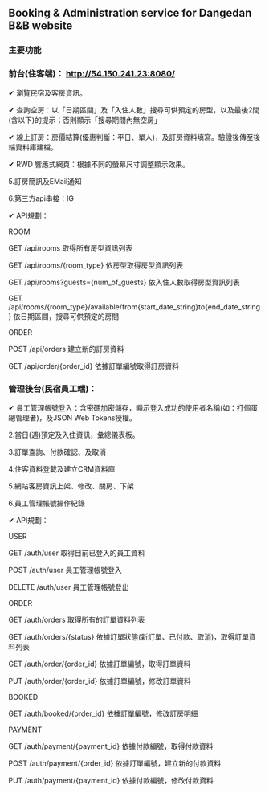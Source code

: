 ## Booking & Administration service for Dangedan B&B website

### 主要功能

### 前台(住客端)： http://54.150.241.23:8080/

✔ 瀏覽民宿及客房資訊。

✔ 查詢空房：以「日期區間」及「入住人數」搜尋可供預定的房型，以及最後2間(含以下)的提示；否則顯示「搜尋期間內無空房」

✔ 線上訂房：房價結算(優惠判斷：平日、單人)，及訂房資料填寫。驗證後傳至後端資料庫建檔。

✔ RWD 響應式網頁：根據不同的螢幕尺寸調整顯示效果。

5.訂房簡訊及EMail通知

6.第三方api串接：IG

✔ API規劃：

ROOM

GET /api/rooms 取得所有房型資訊列表

GET /api/rooms/{room_type} 依房型取得房型資訊列表

GET /api/rooms?guests={num_of_guests} 依入住人數取得房型資訊列表

GET /api/rooms/{room_type}/available/from{start_date_string}to{end_date_string} 依日期區間，搜尋可供預定的房間

ORDER

POST /api/orders 建立新的訂房資料

GET /api/order/{order_id} 依據訂單編號取得訂房資料


### 管理後台(民宿員工端)：

✔ 員工管理帳號登入：含密碼加密儲存，顯示登入成功的使用者名稱(如：打個蛋總管理者)，及JSON Web Tokens授權。

2.當日(週)預定及入住資訊，彙總儀表板。

3.訂單查詢、付款確認、及取消

4.住客資料登載及建立CRM資料庫

5.網站客房資訊上架、修改、關房、下架

6.員工管理帳號操作紀錄

✔ API規劃：

USER

GET /auth/user 取得目前已登入的員工資料

POST /auth/user 員工管理帳號登入

DELETE /auth/user 員工管理帳號登出

ORDER

GET /auth/orders 取得所有的訂單資料列表

GET /auth/orders/{status} 依據訂單狀態(新訂單、已付款、取消)，取得訂單資料列表

GET /auth/order/{order_id} 依據訂單編號，取得訂單資料

PUT /auth/order/{order_id} 依據訂單編號，修改訂單資料

BOOKED

GET /auth/booked/{order_id} 依據訂單編號，修改訂房明細

PAYMENT

GET /auth/payment/{payment_id} 依據付款編號，取得付款資料

POST /auth/payment/{order_id} 依據訂單編號，建立新的付款資料

PUT /auth/payment/{payment_id} 依據付款編號，修改付款資料
